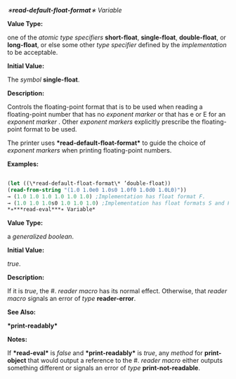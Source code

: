 *∗***read-default-float-format***∗ Variable* 



**Value Type:** 



one of the *atomic type specifiers* **short-float**, **single-float**, **double-float**, or **long-float**, or else some other *type specifier* defined by the *implementation* to be acceptable. 







 



 



**Initial Value:** 



The *symbol* **single-float**. 



**Description:** 



Controls the floating-point format that is to be used when reading a floating-point number that has no *exponent marker* or that has e or E for an *exponent marker* . Other *exponent markers* explicitly prescribe the floating-point format to be used. 



The printer uses **\*read-default-float-format\*** to guide the choice of *exponent markers* when printing floating-point numbers. 



**Examples:**
```lisp
 
(let ((\*read-default-float-format\* ’double-float)) 
(read-from-string "(1.0 1.0e0 1.0s0 1.0f0 1.0d0 1.0L0)")) 
→ (1.0 1.0 1.0 1.0 1.0 1.0) ;Implementation has float format F. 
→ (1.0 1.0 1.0s0 1.0 1.0 1.0) ;Implementation has float formats S and F. → (1.0d0 1.0d0 1.0 1.0 1.0d0 1.0d0) ;Implementation has float formats F and D. → (1.0d0 1.0d0 1.0s0 1.0 1.0d0 1.0d0) ;Implementation has float formats S, F, D. → (1.0d0 1.0d0 1.0 1.0 1.0d0 1.0L0) ;Implementation has float formats F, D, L. → (1.0d0 1.0d0 1.0s0 1.0 1.0d0 1.0L0) ;Implementation has formats S, F, D, L. 
*∗***read-eval***∗ Variable* 

```
**Value Type:** 



a *generalized boolean*. 



**Initial Value:** 



*true*. 



**Description:** 



If it is *true*, the #. *reader macro* has its normal effect. Otherwise, that *reader macro* signals an error of *type* **reader-error**. 



**See Also:** 



**\*print-readably\*** 



**Notes:** 



If **\*read-eval\*** is *false* and **\*print-readably\*** is *true*, any *method* for **print-object** that would output a reference to the #. *reader macro* either outputs something different or signals an error of *type* **print-not-readable**. 







 



 



